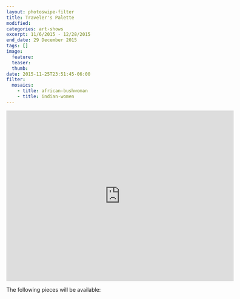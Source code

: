 ```yaml
---
layout: photoswipe-filter
title: Traveler's Palette
modified:
categories: art-shows
excerpt: 11/6/2015 - 12/28/2015
end_date: 29 December 2015
tags: []
image:
  feature:
  teaser:
  thumb:
date: 2015-11-25T23:51:45-06:00
filter:
  mosaics:
    - title: african-bushwoman
    - title: indian-women
---
```


<iframe src="https://www.google.com/maps/embed?pb=!1m18!1m12!1m3!1d49764.31689755097!2d-90.63921040152216!3d38.78044873531981!2m3!1f0!2f0!3f0!3m2!1i1024!2i768!4f13.1!3m3!1m2!1s0x40771f0a36d5dfe1%3A0x28608bc3ae208c8d!2sSt+Peters+Community+%26+Arts+Center!5e0!3m2!1sen!2sus!4v1448517926694" width="600" height="450" frameborder="0" style="border:0" allowfullscreen></iframe>

The following pieces will be available:
